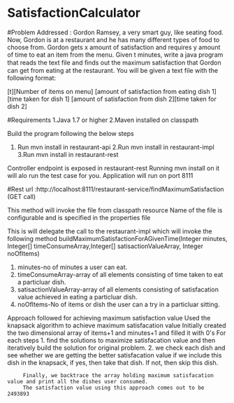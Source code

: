 # SatisfactionCalculator

#Problem Addressed : Gordon Ramsey, a very smart guy, like seating food. Now, Gordon is at a restaurant and he has many different types of food to choose from. Gordon gets x amount of satisfaction and requires y amount of time to eat an item from the menu. Given t minutes, write a java program that reads the text file and ﬁnds out the maximum satisfaction that Gordon can get from eating at the restaurant. You will be given a text file with the following format:
 
[t][Number of items on menu]
[amount of satisfaction from eating dish 1][time taken for dish 1]
[amount of satisfaction from dish 2][time taken for dish 2]

#Requirements
1.Java 1.7 or higher
2.Maven installed on classpath

Build the program following the below steps
1. Run mvn install in restaurant-api
2.Run mvn install in restaurant-impl
3.Run mvn install in restaurant-rest

Controller endpoint is exposed in restaurant-rest Running mvn install on it will alo run the test case for you.
Application will run on port 8111

#Rest url :http://localhost:8111/restaurant-service/findMaximumSatisfaction  (GET call)

This method will invoke the file from classpath resource
Name of the file is configurable and is specified in the properties file

This is will delegate the call to the restaurant-impl which will invoke the following method
buildMaximumSatisfactionForAGivenTime(Integer minutes, Integer[] timeConsumeArray,Integer[] satisactionValueArray, Integer noOfItems)
1. minutes-no of minutes a user can eat.
2. timeConsumeArray-array of all elements consisting  of time taken to eat a particluar dish.
3. satisactionValueArray-array of all elements consisting of satisfacation value achieved in eating a particluar dish.
4. noOfItems-No of items or dish the user can a try in a particluar sitting.

Approach followed for achieving maximum satisfaction value
Used the knapsack algorithm to achieve maximum satisfacation value
Initially created the two dimensional array of items+1 and minutes+1 and filled it with 0's
For each steps
      1. find the solutions to maximize satisfacation value  and then iteratively build the solution for original problem. 
	  2. we check each dish and see whether we are getting the better satisfacation value 
	    if we include this dish in the knapsack, if yes, then take that dish. 
	     If not, then skip this dish.
		 
		 Finally, we backtrace the array holding maximum satisfacation value and print all the dishes user consumed.
		 The satisfaction value using this approach comes out to be 2493893








